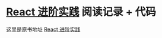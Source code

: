 # [React 进阶实践](https://juejin.cn/book/6945998773818490884) 阅读记录 + 代码

这里是原书地址 [React 进阶实践](https://juejin.cn/book/6945998773818490884)

